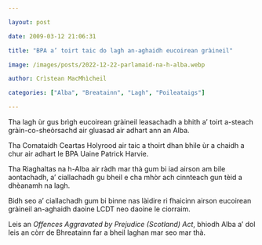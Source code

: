 ```yaml
---

layout: post

date: 2009-03-12 21:06:31

title: "BPA a’ toirt taic do lagh an-aghaidh eucoirean gràineil"

image: /images/posts/2022-12-22-parlamaid-na-h-alba.webp

author: Crìstean MacMhìcheil

categories: ["Alba", "Breatainn", "Lagh", "Poileataigs"]

---
```


Tha lagh ùr gus brìgh eucoirean gràineil leasachadh a bhith a’ toirt a-steach gràin-co-sheòrsachd air gluasad air adhart ann an Alba.

Tha Comataidh Ceartas Holyrood air taic a thoirt dhan bhile ùr a chaidh a chur air adhart le BPA Uaine Patrick Harvie.

Tha Riaghaltas na h-Alba air ràdh mar thà gum bi iad airson am bile aontachadh, a’ ciallachadh gu bheil e cha mhòr ach cinnteach gun tèid a dhèanamh na lagh.

Bidh seo a’ ciallachadh gum bi binne nas làidire ri fhaicinn airson eucoirean gràineil an-aghaidh daoine LCDT neo daoine le ciorraim.

Leis an *Offences Aggravated by Prejudice (Scotland) Act*, bhiodh Alba a’ dol leis an còrr de Bhreatainn far a bheil laghan mar seo mar thà.
